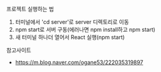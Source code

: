 
프로젝트 실행하는 법

1. 터미널에서 'cd server'로 server 디렉토리로 이동
2. npm start로 서버 구동(에러나면 npm install하고 npm start)
3. 새 터미널 하나더 열어서 React 실행(npm start)

참고사이트

- https://m.blog.naver.com/ogane53/222035319897


